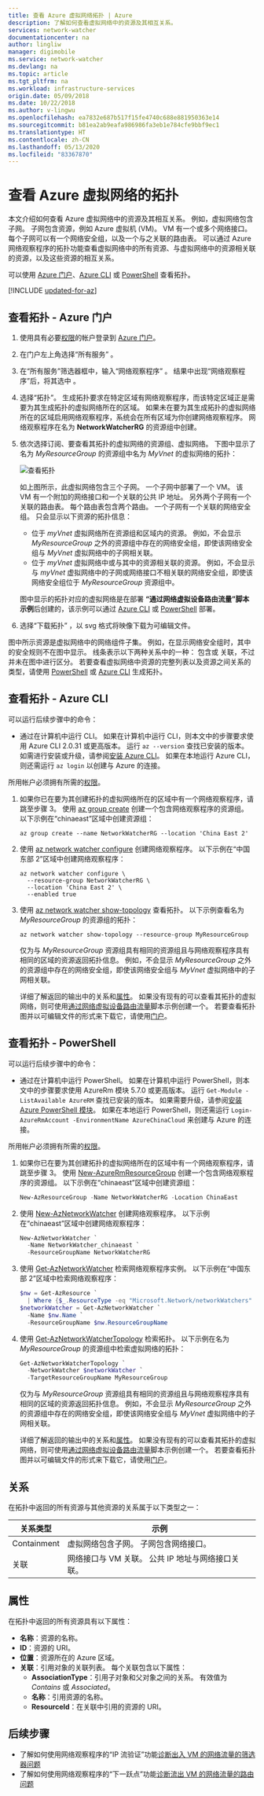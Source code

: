 ```yaml
---
title: 查看 Azure 虚拟网络拓扑 | Azure
description: 了解如何查看虚拟网络中的资源及其相互关系。
services: network-watcher
documentationcenter: na
author: lingliw
manager: digimobile
ms.service: network-watcher
ms.devlang: na
ms.topic: article
ms.tgt_pltfrm: na
ms.workload: infrastructure-services
origin.date: 05/09/2018
ms.date: 10/22/2018
ms.author: v-lingwu
ms.openlocfilehash: ea7832e687b517f15fe4740c688e881950363e14
ms.sourcegitcommit: b81ea2ab9eafa986986fa3eb1e784cfe9bbf9ec1
ms.translationtype: HT
ms.contentlocale: zh-CN
ms.lasthandoff: 05/13/2020
ms.locfileid: "83367870"
---
```

# <a name="view-the-topology-of-an-azure-virtual-network"></a>查看 Azure 虚拟网络的拓扑

本文介绍如何查看 Azure 虚拟网络中的资源及其相互关系。 例如，虚拟网络包含子网。 子网包含资源，例如 Azure 虚拟机 (VM)。 VM 有一个或多个网络接口。 每个子网可以有一个网络安全组，以及一个与之关联的路由表。 可以通过 Azure 网络观察程序的拓扑功能查看虚拟网络中的所有资源、与虚拟网络中的资源相关联的资源，以及这些资源的相互关系。

可以使用 [Azure 门户](#azure-portal)、[Azure CLI](#azure-cli) 或 [PowerShell](#powershell) 查看拓扑。

[!INCLUDE [updated-for-az](../../includes/updated-for-az.md)]

## <a name="view-topology---azure-portal"></a><a name = "azure-portal"></a>查看拓扑 - Azure 门户

1. 使用具有必要[权限](https://portal.azure.cn)的帐户登录到 [Azure 门户](required-rbac-permissions.md)。
2. 在门户左上角选择“所有服务”  。
3. 在“所有服务”筛选器框中，输入“网络观察程序”   。 结果中出现“网络观察程序”后，将其选中  。
4. 选择“拓扑”。  生成拓扑要求在特定区域有网络观察程序，而该特定区域正是需要为其生成拓扑的虚拟网络所在的区域。 如果未在要为其生成拓扑的虚拟网络所在的区域启用网络观察程序，系统会在所有区域为你创建网络观察程序。 网络观察程序在名为 **NetworkWatcherRG** 的资源组中创建。
5. 依次选择订阅、要查看其拓扑的虚拟网络的资源组、虚拟网络。 下图中显示了名为 *MyResourceGroup* 的资源组中名为 *MyVnet* 的虚拟网络的拓扑：

    ![查看拓扑](./media/view-network-topology/view-topology.png)

    如上图所示，此虚拟网络包含三个子网。 一个子网中部署了一个 VM。 该 VM 有一个附加的网络接口和一个关联的公共 IP 地址。 另外两个子网有一个关联的路由表。 每个路由表包含两个路由。 一个子网有一个关联的网络安全组。 只会显示以下资源的拓扑信息：

    - 位于 *myVnet* 虚拟网络所在资源组和区域内的资源。 例如，不会显示 *MyResourceGroup* 之外的资源组中存在的网络安全组，即使该网络安全组与 *MyVnet* 虚拟网络中的子网相关联。
    - 位于 *myVnet* 虚拟网络中或与其中的资源相关联的资源。 例如，不会显示与 *myVnet* 虚拟网络中的子网或网络接口不相关联的网络安全组，即使该网络安全组位于 *MyResourceGroup* 资源组中。

   图中显示的拓扑对应的虚拟网络是在部署 **“通过网络虚拟设备路由流量”脚本示例**后创建的，该示例可以通过 [Azure CLI](../virtual-network/scripts/virtual-network-cli-sample-route-traffic-through-nva.md?toc=%2fazure%2fnetwork-watcher%2ftoc.json) 或 [PowerShell](../virtual-network/scripts/virtual-network-powershell-sample-route-traffic-through-nva.md?toc=%2fazure%2fnetwork-watcher%2ftoc.json) 部署。

6. 选择“下载拓扑”  ，以 svg 格式将映像下载为可编辑文件。

图中所示资源是虚拟网络中的网络组件子集。 例如，在显示网络安全组时，其中的安全规则不在图中显示。 线条表示以下两种关系中的一种：  包含或  关联，不过并未在图中进行区分。 若要查看虚拟网络中资源的完整列表以及资源之间关系的类型，请使用 [PowerShell](#powershell) 或 [Azure CLI](#azure-cli) 生成拓扑。

## <a name="view-topology---azure-cli"></a><a name = "azure-cli"></a>查看拓扑 - Azure CLI

可以运行后续步骤中的命令：
<!-- Not Available on - In the Azure Cloud Shell-->
- 通过在计算机中运行 CLI。 如果在计算机中运行 CLI，则本文中的步骤要求使用 Azure CLI 2.0.31 或更高版本。 运行 `az --version` 查找已安装的版本。 如需进行安装或升级，请参阅[安装 Azure CLI](https://docs.azure.cn/cli/install-azure-cli?view=azure-cli-latest)。 如果在本地运行 Azure CLI，则还需运行 `az login` 以创建与 Azure 的连接。

所用帐户必须拥有所需的[权限](required-rbac-permissions.md)。

1. 如果你已在要为其创建拓扑的虚拟网络所在的区域中有一个网络观察程序，请跳至步骤 3。 使用 [az group create](https://docs.azure.cn/cli/group?view=azure-cli-latest#az-group-create) 创建一个包含网络观察程序的资源组。 以下示例在“chinaeast”区域中创建资源组： 

    ```azurecli
    az group create --name NetworkWatcherRG --location 'China East 2'
    ```

2. 使用 [az network watcher configure](https://docs.azure.cn/cli/network/watcher?view=azure-cli-latest#az-network-watcher-configure) 创建网络观察程序。 以下示例在“中国东部 2”区域中创建网络观察程序： 

    ```azurecli
    az network watcher configure \
      --resource-group NetworkWatcherRG \
      --location 'China East 2' \
      --enabled true
    ```

3. 使用 [az network watcher show-topology](https://docs.azure.cn/cli/network/watcher?view=azure-cli-latest#az-network-watcher-show-topology) 查看拓扑。 以下示例查看名为 *MyResourceGroup* 的资源组的拓扑：

    ```azurecli
    az network watcher show-topology --resource-group MyResourceGroup
    ```

    仅为与 *MyResourceGroup* 资源组具有相同的资源组且与网络观察程序具有相同的区域的资源返回拓扑信息。 例如，不会显示 *MyResourceGroup* 之外的资源组中存在的网络安全组，即使该网络安全组与 *MyVnet* 虚拟网络中的子网相关联。

   详细了解返回的输出中的关系和[属性](#properties)。 如果没有现有的可以查看其拓扑的虚拟网络，则可使用[通过网络虚拟设备路由流量](../virtual-network/scripts/virtual-network-cli-sample-route-traffic-through-nva.md?toc=%2fazure%2fnetwork-watcher%2ftoc.json)脚本示例创建一个。 若要查看拓扑图并以可编辑文件的形式来下载它，请使用[门户](#azure-portal)。

## <a name="view-topology---powershell"></a><a name = "powershell"></a>查看拓扑 - PowerShell

可以运行后续步骤中的命令：
<!-- Not Available on - In the Azure Cloud Shell-->
- 通过在计算机中运行 PowerShell。 如果在计算机中运行 PowerShell，则本文中的步骤要求使用 AzureRm 模块 5.7.0 或更高版本。 运行 `Get-Module -ListAvailable AzureRM` 查找已安装的版本。 如果需要升级，请参阅[安装 Azure PowerShell 模块](https://docs.microsoft.com/powershell/azure/install-azurerm-ps)。 如果在本地运行 PowerShell，则还需运行 `Login-AzureRmAccount -EnvironmentName AzureChinaCloud` 来创建与 Azure 的连接。

所用帐户必须拥有所需的[权限](required-rbac-permissions.md)。

1. 如果你已在要为其创建拓扑的虚拟网络所在的区域中有一个网络观察程序，请跳至步骤 3。 使用 [New-AzureRmResourceGroup](https://docs.microsoft.com/powershell/module/AzureRM.Resources/New-AzureRmResourceGroup) 创建一个包含网络观察程序的资源组。 以下示例在“chinaeast”区域中创建资源组： 

    ```powershell
    New-AzResourceGroup -Name NetworkWatcherRG -Location ChinaEast
    ```

2. 使用 [New-AzNetworkWatcher](https://docs.microsoft.com/powershell/module/azurerm.network/new-azurermnetworkwatcher) 创建网络观察程序。 以下示例在“chinaeast”区域中创建网络观察程序：

    ```powershell
    New-AzNetworkWatcher `
      -Name NetworkWatcher_chinaeast `
      -ResourceGroupName NetworkWatcherRG
    ```

3. 使用 [Get-AzNetworkWatcher](https://docs.microsoft.com/powershell/module/azurerm.network/get-azurermnetworkwatcher) 检索网络观察程序实例。 以下示例在“中国东部 2”区域中检索网络观察程序：

    ```powershell
    $nw = Get-AzResource `
      | Where {$_.ResourceType -eq "Microsoft.Network/networkWatchers" -and $_.Location -eq "China East 2" }
    $networkWatcher = Get-AzNetworkWatcher `
      -Name $nw.Name `
      -ResourceGroupName $nw.ResourceGroupName
    ```

4. 使用 [Get-AzNetworkWatcherTopology](https://docs.microsoft.com/powershell/module/azurerm.network/get-azurermnetworkwatchertopology) 检索拓扑。 以下示例在名为 *MyResourceGroup* 的资源组中检索虚拟网络的拓扑：

    ```powershell
    Get-AzNetworkWatcherTopology `
      -NetworkWatcher $networkWatcher `
      -TargetResourceGroupName MyResourceGroup
    ```

   仅为与 *MyResourceGroup* 资源组具有相同的资源组且与网络观察程序具有相同的区域的资源返回拓扑信息。 例如，不会显示 *MyResourceGroup* 之外的资源组中存在的网络安全组，即使该网络安全组与 *MyVnet* 虚拟网络中的子网相关联。

   详细了解返回的输出中的关系和[属性](#properties)。 如果没有现有的可以查看其拓扑的虚拟网络，则可使用[通过网络虚拟设备路由流量](../virtual-network/scripts/virtual-network-powershell-sample-route-traffic-through-nva.md?toc=%2fazure%2fnetwork-watcher%2ftoc.json)脚本示例创建一个。 若要查看拓扑图并以可编辑文件的形式来下载它，请使用[门户](#azure-portal)。

## <a name="relationships"></a>关系

在拓扑中返回的所有资源与其他资源的关系属于以下类型之一：

| 关系类型 | 示例                                                                                                |
| ---               | ---                                                                                                    |
| Containment       | 虚拟网络包含子网。 子网包含网络接口。                            |
| 关联        | 网络接口与 VM 关联。 公共 IP 地址与网络接口关联。 |

## <a name="properties"></a>属性

在拓扑中返回的所有资源具有以下属性：

- **名称**：资源的名称。
- **ID**：资源的 URI。
- **位置**：资源所在的 Azure 区域。
- **关联**：引用对象的关联列表。 每个关联包含以下属性：
    - **AssociationType**：引用子对象和父对象之间的关系。 有效值为 *Contains* 或 *Associated*。
    - **名称**：引用资源的名称。
    - **ResourceId**：在关联中引用的资源的 URI。

## <a name="next-steps"></a>后续步骤

- 了解如何使用网络观察程序的“IP 流验证”功能[诊断出入 VM 的网络流量的筛选器问题](diagnose-vm-network-traffic-filtering-problem.md)
- 了解如何使用网络观察程序的“下一跃点”功能[诊断流出 VM 的网络流量的路由问题](diagnose-vm-network-routing-problem.md)


<!-- Update_Description: new articles on network watcher view network topology -->
<!--ms.date: 07/02/2018-->